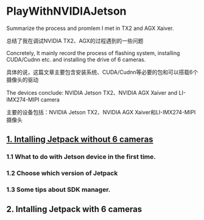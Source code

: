 # PlayWithNVIDIAJetson
Summarize the process and promlem I met in TX2 and AGX  Xaiver.

总结了我在调试NVIDIA TX2、AGX的过程遇到的一些问题

Concretely, It mainly record the process of flashing system, installing CUDA/Cudnn etc. and installing the drive of 6 cameras.

具体的说，这篇文章主要包含安装系统、CUDA/Cudnn等必要的包和可以搭载6个摄像头的驱动

The devices conclude: NVIDIA Jetson TX2、NVIDIA AGX Xaiver and LI-IMX274-MIPI camera

主要的设备包括：NVIDIA Jetson TX2、NVIDIA AGX Xaiver和LI-IMX274-MIPI摄像头

## [1. Intalling Jetpack without 6 cameras](https://github.com/ohUMR/PlayWithNVIDIAJetson/blob/main/1.%20Intalling%20Jetpack%20without%206%20cameras.md)
### 1.1 What to do with Jetson device in the first time.
### 1.2 Choose which version of Jetpack
### 1.3 Some tips about SDK manager.
## 2. Intalling Jetpack with 6 cameras
